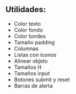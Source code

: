 Utilidades:
----------

* Color texto
* Color fondo
* Color bordes
* Tamaño padding
* Columnas
* Listas con iconos
* Alinear objeto
* Tamaños H
* Tamaños input
* Botones submit y reset
* Barras de alerta
